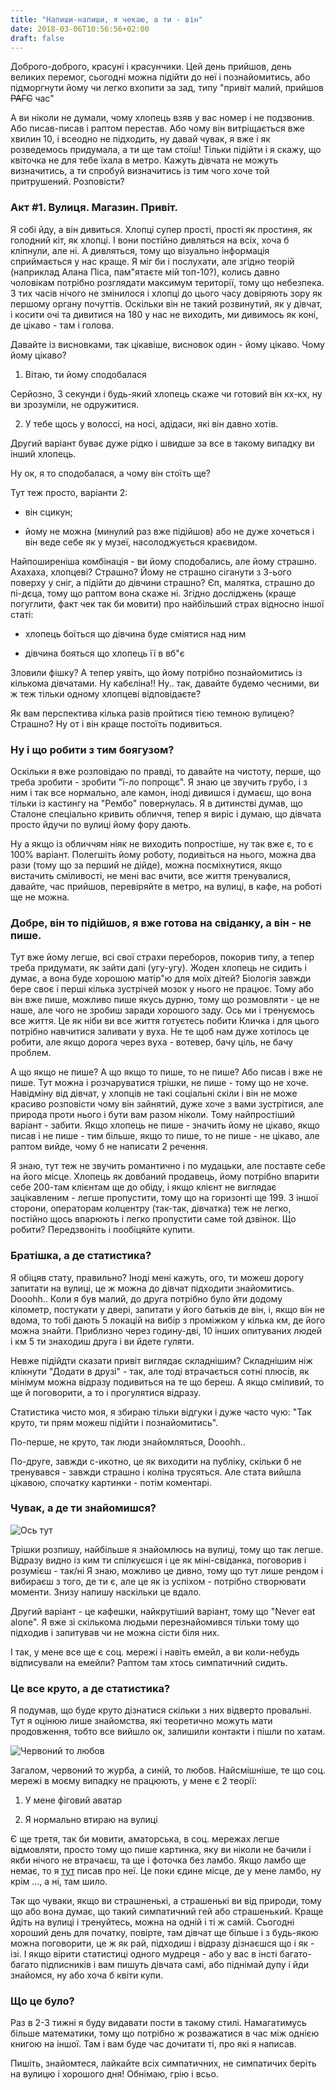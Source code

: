 ```yaml
---
title: "Напиши-напиши, я чекаю, а ти - він"
date: 2018-03-06T10:56:56+02:00
draft: false
---
```


Доброго-доброго, красуні і красунчики. Цей день прийшов, день великих перемог,
сьогодні можна підійти до неї і познайомитись, або підморгнути йому чи легко вхопити за зад, 
типу "привіт малий, прийшов ~~РАГС~~ час"


А ви ніколи не думали, чому хлопець взяв у вас номер і не подзвонив.
Або писав-писав і раптом перестав. Або чому він витріщається вже хвилин 10,
і всеодно не підходить, ну давай чувак, я вже і як розведемось придумала, а ти 
ще там стоїш! Тільки підійти і я скажу, що квіточка не для тебе їхала в метро.
Кажуть дівчата не можуть визначитись, а ти спробуй визначитись із тим чого хоче той притрушений. Розповісти?


### Акт #1. Вулиця. Магазин. Привіт.

Я собі йду, а він дивиться. Хлопці супер прості, прості як простиня, як голодний кіт,
як хлопці. І вони постійно дивляться на всіх, хоча б кліпнули, але ні. 
А дивляться, тому що візуально інформація сприймається у нас краще.
Я міг би і послухати, але згідно теорій (наприклад Алана Піса, пам"ятаєте мій топ-10?),
колись давно чоловікам потрібно розглядати максимум території, тому що небезпека.
З тих часів нічого не змінилося і хлопці до цього часу довіряють зору як першому органу почуттів.
Оскільки він не такий розвинутий, як у дівчат, і косити очі та дивитися на 180 у нас
не виходить, ми дивимось як коні, де цікаво - там і голова. 

Давайте із висновками, так цікавіше, висновок один - йому цікаво.
Чому йому цікаво? 

1) Вітаю, ти йому сподобалася 

Серйозно, 3 секунди і будь-який хлопець скаже чи готовий він кх-кх, ну ви зрозуміли, 
не одружитися.

2) У тебе щось у волоссі, на носі, адідаси, які він давно хотів.

Другий варіант буває дуже рідко і швидше за все в такому випадку ви інший хлопець.

Ну ок, я то сподобалася, а чому він стоїть ще?

Тут теж просто, варіанти 2:

- він сцикун;

- йому не можна (минулий раз вже підійшов) або не дуже хочеться і він веде себе як у музеї, насолоджується краєвидом.

Найпоширеніша комбінація - ви йому сподобались, але йому страшно.
Ахахаха, хлопцеві? Страшно? Йому не страшно сіганути з 3-ього поверху у сніг, 
а підійти до дівчини страшно? Єп, малятка, страшно до пі-дєца, тому що раптом вона скаже ні.
Згідно досліджень (краще погуглити, факт чек так би мовити) про найбільший страх відносно іншої статі: 

- хлопець боїться що дівчина буде сміятися над ним

- дівчина бояться що хлопець її в вб"є

Зловили фішку? А тепер уявіть, що йому потрібно познайомитись із кількома дівчатами.
Ну кабєліна!! Ну.. так, давайте будемо чесними, ви ж теж тільки одному хлопцеві відповідаєте?

Як вам перспектива кілька разів пройтися тією темною вулицею? Страшно?
Ну от і він краще постоїть подивиться. 

### Ну і що робити з тим боягузом?

Оскільки я вже розповідаю по правді, то давайте на чистоту, перше, що треба зробити -
зробити "ї-ло попрощє". Я знаю це звучить грубо, і з ним і так все нормально, але 
камон, іноді дивишся і думаєш, що вона тільки із кастингу на "Рембо" повернулась.
Я в дитинстві думав, що Сталоне спеціально кривить обличчя, тепер я виріс і думаю, що
дівчата просто йдучи по вулиці йому фору дають.

Ну а якщо із обличчям ніяк не виходить попростіше, ну так вже є, то є 100% варіант.
Полегшіть йому роботу, подивіться на нього, можна два рази (тому що за перший не дійде),
можна посміхнутися, якщо вистачить сміливості, не мені вас вчити, все життя тренувалися,
давайте, час прийшов, перевіряйте в метро, на вулиці, в кафе, на роботі ще не можна.


### Добре, він то підійшов, я вже готова на свіданку, а він - не пише.

Тут вже йому легше, всі свої страхи переборов, покорив типу, а тепер треба придумати,
як зайти далі (угу-угу). Жоден хлопець не сидить і думає, а вона буде хорошою матір"ю для моїх дітей?
Біологія завжди бере своє і перші кілька зустрічей мозок у нього не працює. 
Тому або він вже пише, можливо пише якусь дурню, тому що розмовляти - це не наше, 
але чого не зробиш заради хорошого заду. Ось ми і тренуємось все життя.
Це як ніби ви все життя готуєтесь побити Кличка і для цього потрібно навчитися заливати у вуха.
Не те щоб нам дуже хотілось це робити, але якщо дорога через вуха - вотевер, бачу ціль, не бачу проблем.

А що якщо не пише? А що якщо то пише, то не пише? Або писав і вже не пише.
Тут можна і розчаруватися трішки, не пише - тому що не хоче. Навідміну від дівчат, 
у хлопців не такі соціальні скіли і він не може красиво розповісти чому він зайнятий,
дуже хоче з вами зустрітися, але природа проти нього і бути вам разом ніколи.
Тому найпростіший варіант - забити. Якщо хлопець не пише - значить йому не цікаво,
якщо писав і не пише - тим більше, якщо то пише, то не пише - не цікаво, але раптом вийде,
чому б не написати 2 речення. 

Я знаю, тут теж не звучить романтично і по мудацьки, але поставте себе на його місце.
Хлопець як довбаний продавець, йому потрібно впарити себе 200-там клієнтам ще до обіду, 
і якщо клієнт не виглядає зацікавленим - легше пропустити, тому що на горизонті ще 199.
З іншої сторони, операторам колцентру (так-так, дівчатка) теж не легко, постійно щось впарюють і
легко пропустити саме той дзвінок. Що робити? Передзвоніть і пообіцяйте купити.


### Братішка, а де статистика?

Я обіцяв стату, правильно? Іноді мені кажуть, ого, ти можеш дорогу запитати на вулиці,
це ж можна до дівчат підходити знайомитись. Dooohh.. Коли я був малий, до друга
потрібно було йти додому кілометр, постукати у двері, запитати у його батьків де він,
і, якщо він не вдома, то тобі дають 5 локацій на вибір з проміжком у кілька км, де його можна знайти.
Приблизно через годину-дві, 10 інших опитуваних людей і км 5 ти знаходиш друга і ви йдете гуляти.

Невже підійдти сказати привіт виглядає складнішим? Складнішим ніж клікнути "Додати в друзі" - так,
але тоді втрачається сотні плюсів, як мінімум можна відразу подивиться на те що береш.
А якщо сміливий, то ще й поговорити, а то і прогулятися відразу.

Статистика чисто моя, я збираю тільки відгуки і дуже часто чую: "Так круто, ти прям можеш підійти і познайомитись".

По-перше, не круто, так люди знайомляться, Dooohh..

По-друге, завжди с-икотно, це як виходити на публіку, скільки б не тренувався - завжди страшно і коліна трусяться.
Але стата вийшла цікавою, спочатку картинки - потім коментарі.

### Чувак, а де ти знайомишся?

![Ось тут](https://s26.postimg.cc/4ttpnum49/girls-pie-chart.png)

Трішки розпишу, найбільше я знайомлюсь на вулиці, тому що так легше.
Відразу видно із ким ти спілкуєшся і це як міні-свіданка, поговорив і розумієш - так/ні
Я знаю, можливо це дивно, тому що тут лише рендом і вибираєш з того, де ти є, але це як із успіхом -
потрібно створювати моменти. Знизу напишу наскільки це вдало.

Другий варіант - це кафешки, найкрутіший варіант, тому що "Never eat alone". 
Я вже зі скількома людьми перезнайомився тільки тому що підходив і запитував чи не можна сісти біля них.

І так, у мене все ще є соц. мережі і навіть емейл, а ви коли-небудь відписували на емейли? Раптом там хтось симпатичний сидить.

### Це все круто, а де статистика?

Я подумав, що буде круто дізнатися скільки з них відверто провальні. Тут я оцінюю лише знайомства, які
теоретично можуть мати продовження, тобто все вийшло ок, залишили контакти і пішли по хатам.

![Червоний то любов](https://s26.postimg.cc/7b5gv3yax/girls-bar-chart.png)

Загалом, червоний то журба, а синій, то любов. 
Найсмішніше, те що соц. мережі в моєму випадку не працюють, у мене є 2 теорії:

1) У мене фіговий аватар

2) Я нормально втираю на вулиці

Є ще третя, так би мовити, аматорська, в соц. мережах легше відмовляти, просто тому що
пише картинка, яку ви ніколи не бачили і якби нічого не втрачаєш, та ще і фоточка без ламбо.
Якщо ламбо ще немає, то я [тут](http://tamatsyk.blogspot.com/2018/01/1.html) писав про неї.
Це поки єдине місце, де у мене ламбо, ну крім ..., а ні, там шило.

Так що чуваки, якщо ви страшненькі, а страшенькі ви від природи, тому що або вона думає, що такий симпатичний гей або страшенький. 
Краще йдіть на вулиці і тренуйтесь, можна на одній і ті ж самій. 
Сьогодні хороший день для початку, повірте, там дівчат ще більше і з будь-якою можна поговорити,
це ж як рай, підходиш і відразу дізнаєшся що і як - ізі. 
І якщо вірити статистиці одного мудреця - або у вас в інсті багато-багато підписників і вам пишуть дівчата самі,
або піднімай дупу і йди знайомся, ну або хоча б квіти купи. 


### Що це було?

Раз в 2-3 тижні я буду видавати пости в такому стилі. Намагатимусь більше математики,
тому що потрібно ж розважатися в час між однією книгою на іншої. Там і вам буде час дочитати ті,
про які я написав.

Пишіть, знайомтеся, лайкайте всіх симпатичних, не симпатичих беріть на вулицю і хорошого дня!
Обнімаю, грію і всьо.

